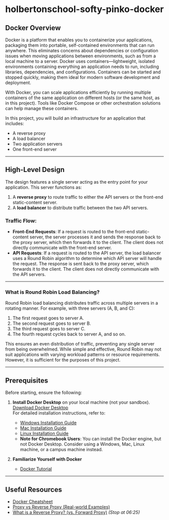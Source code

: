 # holbertonschool-softy-pinko-docker

## Docker Overview

Docker is a platform that enables you to containerize your applications, packaging them into portable, self-contained environments that can run anywhere. This eliminates concerns about dependencies or configuration issues when moving applications between environments, such as from a local machine to a server. Docker uses containers—lightweight, isolated environments containing everything an application needs to run, including libraries, dependencies, and configurations. Containers can be started and stopped quickly, making them ideal for modern software development and deployment.

With Docker, you can scale applications efficiently by running multiple containers of the same application on different hosts (or the same host, as in this project). Tools like Docker Compose or other orchestration solutions can help manage these containers.

In this project, you will build an infrastructure for an application that includes:
- A reverse proxy
- A load balancer
- Two application servers
- One front-end server

---

## High-Level Design

The design features a single server acting as the entry point for your application. This server functions as:
1. A **reverse proxy** to route traffic to either the API servers or the front-end static-content server.
2. A **load balancer** to distribute traffic between the two API servers.

### Traffic Flow:
- **Front-End Requests**: If a request is routed to the front-end static-content server, the server processes it and sends the response back to the proxy server, which then forwards it to the client. The client does not directly communicate with the front-end server.
- **API Requests**: If a request is routed to the API server, the load balancer uses a Round Robin algorithm to determine which API server will handle the request. The response is sent back to the proxy server, which forwards it to the client. The client does not directly communicate with the API servers.

---

### What is Round Robin Load Balancing?

Round Robin load balancing distributes traffic across multiple servers in a rotating manner. For example, with three servers (A, B, and C):
1. The first request goes to server A.
2. The second request goes to server B.
3. The third request goes to server C.
4. The fourth request cycles back to server A, and so on.

This ensures an even distribution of traffic, preventing any single server from being overwhelmed. While simple and effective, Round Robin may not suit applications with varying workload patterns or resource requirements. However, it is sufficient for the purposes of this project.

---

## Prerequisites

Before starting, ensure the following:
1. **Install Docker Desktop** on your local machine (not your sandbox).  
    [Download Docker Desktop](https://www.docker.com/)  
    For detailed installation instructions, refer to:
    - [Windows Installation Guide](https://docs.docker.com/desktop/install/windows-install/)
    - [Mac Installation Guide](https://docs.docker.com/desktop/install/mac-install/)
    - [Linux Installation Guide](https://docs.docker.com/desktop/install/linux-install/)
    - **Note for Chromebook Users**: You can install the Docker engine, but not Docker Desktop. Consider using a Windows, Mac, Linux machine, or a campus machine instead.

2. **Familiarize Yourself with Docker**  
    - [Docker Tutorial](https://docs.docker.com/get-started/)

---

## Useful Resources

- [Docker Cheatsheet](https://dockerlabs.collabnix.com/docker/cheatsheet/)
- [Proxy vs Reverse Proxy (Real-world Examples)](https://www.nginx.com/resources/glossary/reverse-proxy-vs-proxy-server/)
- [What is a Reverse Proxy? (vs. Forward Proxy)](https://www.youtube.com/watch?v=TeU6pHcpkKA) *(Stop at 06:25)*
